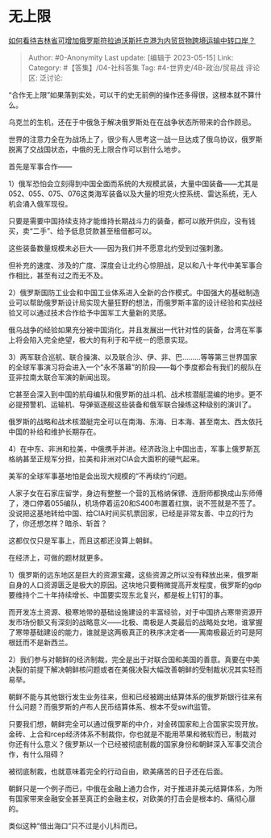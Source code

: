 # 无上限
[如何看待吉林省可增加俄罗斯符拉迪沃斯托克港为内贸货物跨境运输中转口岸？](https://www.zhihu.com/question/600785911/answer/3028161870)

> Author: #0-Anonymity
> Last update: [编辑于 2023-05-15]
> Link:
> Category: #【答集】/04-社科答集 
> Tag: #4-世界史/4B-政治/贸易战
> 评论区:
> 泛讨论:

“合作无上限”如果落到实处，可以干的史无前例的操作还多得很，这根本就不算什么。

乌克兰的生机，还在于中俄急于解决俄罗斯处在在战争状态所带来的合作顾忌。

世界的注意力全在为战场上了，很少有人思考这一战一旦达成了俄乌协议，俄罗斯脱离了交战国状态，中俄的无上限合作可以到什么地步。

首先是军事合作——

1）俄军恐怕会立刻得到中国全面而系统的大规模武装，大量中国装备——尤其是052、055、075、076这类海军装备以及大量的坦克火控系统、雷达系统，无人机会涌入俄军现役。

只要是需要中国持续支持才能维持长期战斗力的装备，都可以敞开供应，没有钱买，卖“二手”、给予低息贷款甚至租借都可以。

这些装备数量规模未必巨大——因为我们并不愿意北约受到过强刺激。

但补充的速度、涉及的广度、深度会让北约心惊胆战，足以和八十年代中美军事合作相比，甚至有过之而无不及。

2）俄罗斯国防工业会和中国工业体系进入全新的合作模式。中国强大的基础制造业可以帮助俄罗斯设计局实现大量狂野的想法，而俄罗斯丰富的设计经验和实战经验又可以通过技术合作给予中国军工大量新的灵感。

俄乌战争的经验如果充分被中国消化，并且发展出一代针对性的装备，台湾在军事上将会陷入完全绝望，极大的有利于和平统一的愿景实现。

3）两军联合巡航、联合操演、以及联合沙、伊、非、巴………等等第三世界国家的全球军事演习将会进入一个“永不落幕”的阶段——每个季度都会有我们的舰队在亚非拉南太联合军演的新闻出现。

它甚至会深入到中国的航母编队和俄罗斯的战斗机、战术核潜艇混编的地步。更不必提预警机、运输机、导弹驱逐舰这些装备和俄军联合操练这种级别的演训了。

俄罗斯的战略和战术核潜艇完全可以在南海、东海、日本海、甚至南太、西太依托中国的补给和维护长期存在。

4）在中东、非洲和拉美，中俄携手并进。经济政治上中国出击，军事上俄罗斯瓦格纳甚至正规军分担，拉美和非洲对CIA会大面积的硬气起来。

美军的全球军事基地怕是会出现大规模的“不再续约“问题。

人家子女在石家庄留学，身边有整整一个营的瓦格纳保镖、连厨师都换成山东师傅了，港口停着055编队，机场停着运20和S400布置着红旗，说不签就是不签了。没说把这基地转给中国、给CIA时间买机票回家，已经是非常友善、中立的行为了，你还想怎样？暗杀、斩首？

这都仅仅只是军事上，而且这都还没算上朝鲜。

在经济上，可做的题材就更多。

1）俄罗斯的远东地区是巨大的资源宝藏，这些资源之所以没有释放出来，俄罗斯自身的人口资源匮乏是极大的原因。这块地只要稍微提高开发程度，俄罗斯的gdp要维持个二十年持续增长、中国要实现东北复兴，都是板上钉钉的事。

而开发冻土资源、极寒地带的基础设施建设的丰富经验，对于中国挤占寒带资源开发市场份额又有深刻的战略意义——北极、南极是人类最后的战略处女地，谁掌握了寒带基础建设的能力，谁就是这两极真正的秩序决定者——离南极最近的可是阿根廷而不是新西兰。

2）我们参与对朝鲜的经济制裁，完全是出于对联合国和美国的善意。真要在中美决裂的前提下解决朝鲜核问题或者在美俄决裂大幅改善朝鲜的受制裁状况其实轻而易举。

朝鲜不能与其他银行发生业务往来，但和已经被踢出结算体系的俄罗斯银行往来有什么问题？而俄罗斯的卢布人民币结算体系、根本不受swift监管。

只要我们想，朝鲜完全可以通过俄罗斯的中介，对金砖国家和上合国家实现开放。金砖、上合和rcep经济体系不制裁你，你也就是不能用苹果和微软而已，制裁对你还有什么意义？俄罗斯以一个已经被彻底制裁的国家身份和朝鲜深入军事交流合作，有什么阻碍？

被彻底制裁，也就意味着完全的行动自由，欧美痛苦的日子还在后面。

朝鲜只是一个例子而已，中俄在金融上通力合作，对于推进非美元结算体系，为所有国家带来金融安全甚至真正的金融主权，对欧美的打击会是根本的、痛彻心扉的。

类似这种“借出海口“只不过是小儿科而已。
